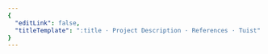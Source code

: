 ```yaml
---
{
  "editLink": false,
  "titleTemplate": ":title · Project Description · References · Tuist"
}
---
```

<!-- @content -->
